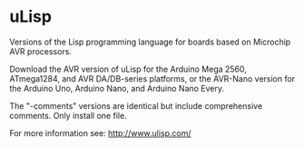 # uLisp
Versions of the Lisp programming language for boards based on Microchip AVR processors.

Download the AVR version of uLisp for the Arduino Mega 2560, ATmega1284, and AVR DA/DB-series platforms, or the AVR-Nano version for the Arduino Uno, Arduino Nano, and Arduino Nano Every.

The "-comments" versions are identical but include comprehensive comments. Only install one file.

For more information see:
http://www.ulisp.com/
